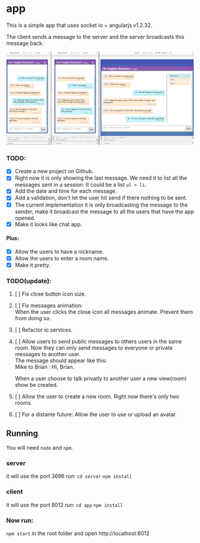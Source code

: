 
# app
This is a simple app that uses socket io + angularjs v1.2.32.

The client sends a message to the server and the server broadcasts this message back.

![Screenshot](prints/chat-001.png)

### TODO:
- [x] Create a new project on Github.
- [x] Right now it is only showing the last message. We need it to list all the messages sent in a session. It could be a list `ul > li`.
- [x] Add the date and time for each message.
- [x] Add a validation, don't let the user hit send if there nothing to be sent.
- [x] The current implementation it is only broadcasting the message to the sender, make it broadcast the message to all the users that have the app opened.
- [x] Make it looks like chat app.

#### Plus:
- [x] Allow the users to have a nickname.
- [x] Allow the users to enter a room name.
- [x] Make it pretty.

### TODO(update):
1) [ ] Fix close button icon size.
2) [ ] Fix messages animation:  
        When the user clicks the close icon all messages animate. Prevent them from doing so.
3) [ ] Refactor io.services.
4) [ ] Allow users to send public messages to others users in the same room. Now they can only send messages to everyone or private messages to another user.  
    The message should appear like this:   
    Mike to Brian : Hi, Brian.  

    When a user choose to talk privatly to another user a new view(room) show be created.
5) [ ] Allow the user to create a new room. Right now there's only two rooms.
6) [ ] For a distante future: Allow the user to use or upload an avatar.


## Running

You will need `node` and `npm`.

### server
it will use the port 3696
*run:*
`cd server`
`npm install`

### client
it will use the port 8012
*run:*
`cd app`
`npm install`

### Now run:
`npm start` in the root folder and open http://localhost:8012
